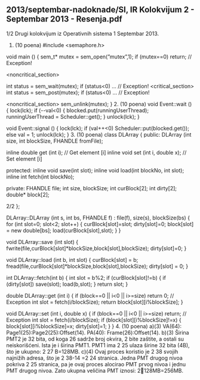 2013/septembar-nadoknade/SI, IR Kolokvijum 2 - Septembar 2013 - Resenja.pdf
--------------------------------------------------------------------------------


1/2 
Drugi kolokvijum iz Operativnih sistema 1 
Septembar 2013. 
1. (10 poena) 
#include <semaphore.h> 
 
void main () { 
  sem_t* mutex = sem_open(”mutex”,1); 
  if (mutex==0) return; // Exception! 
 
  <noncritical_section> 
 
  int status = sem_wait(mutex); 
  if (status<0) ... // Exception! 
  <critical_section> 
  int status = sem_post(mutex); 
  if (status<0) ... // Exception! 
 
  <noncritical_section> 
  sem_unlink(mutex); 
} 
2. (10 poena) 
void Event::wait () { 
  lock(lck); 
  if (--val<0) { 
    blocked.put(runningUserThread); 
    runningUserThread = Scheduler::get(); 
  } 
  unlock(lck); 
} 
 
 
void Event::signal () { 
  lock(lck); 
  if (val++<0) 
    Scheduler::put(blocked.get()); 
  else val = 1; 
  unlock(lck); 
} 
3. (10 poena) 
class DLArray { 
public: 
  DLArray (int size, int blockSize, FHANDLE fromFile); 
 
  inline double get (int i);  // Get element [i] 
  inline void   set (int i, double x); // Set element [i] 
 
protected: 
  inline void save(int slot); 
  inline void load(int blockNo, int slot); 
  inline int  fetch(int blockNo); 
 
private: 
  FHANDLE file; 
  int size, blockSize; 
  int curBlock[2]; 
  int dirty[2]; 
  double* block[2]; 

2/2 
}; 
 
 
DLArray::DLArray (int s, int bs, FHANDLE f) : 
  file(f), size(s), blockSize(bs) { 
  for (int slot=0; slot<2; slot++) { 
    curBlock[slot]=slot; 
    dirty[slot]=0; 
    block[slot] = new double[bs]; 
    load(curBlock[slot],slot); 
  } 
} 
 
void DLArray::save (int slot) { 
  fwrite(file,curBlock[slot]*blockSize,block[slot],blockSize); 
  dirty[slot]=0; 
} 
 
 
void DLArray::load (int b, int slot) { 
  curBlock[slot] = b; 
  fread(file,curBlock[slot]*blockSize,block[slot],blockSize); 
  dirty[slot] = 0; 
} 
 
int DLArray::fetch(int b) { 
  int slot = b%2; 
  if (curBlock[slot]!=b) { 
    if (dirty[slot]) save(slot); 
    load(b,slot); 
  } 
  return slot; 
} 
 
double DLArray::get (int i) { 
  if (block==0 || i<0 || i>=size) return 0; // Exception 
  int slot = fetch(i/blockSize); 
  return block[slot][i%blockSize]; 
} 
 
void DLArray::set (int i, double x) { 
  if (block==0 || i<0 || i>=size) return; // Exception 
  int slot = fetch(i/blockSize); 
  if (block[slot][i%blockSize]!=x) { 
    block[slot][i%blockSize]=x; 
    dirty[slot]=1; 
  } 
} 
4. (10 poena) 
a)(3) VA(64): Page1(25):Page2(25):Offset(14). 
PA(40): Frame(26):Offset(14). 
b)(3) Širina PMT2 je 32 bita, od koga 26 sadrže broj okvira, 2 bite zaštite, a ostali su 
neiskorišćeni. Ista je i širina PMT1. 
 PMT1 ima 2
25
 ulaza širine 32 bita (4B), što je ukupno: 2
27
B=128MB. 
c)(4) Ovaj proces koristio je 2
38
 svojih najnižih adresa, što je 2
38-14
=2
24
 stranica. Jedna PMT 
drugog nivoa pokriva 2
25
 stranica, pa je ovaj proces alocirao PMT prvog nivoa i jednu PMT 
drugog nivoa. Zato ukupna veličina PMT iznosi: 2128MB=256MB. 